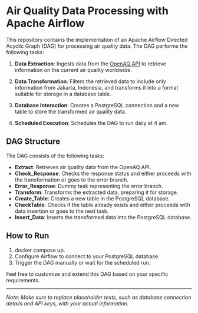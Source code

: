 # Air Quality Data Processing with Apache Airflow

This repository contains the implementation of an Apache Airflow Directed Acyclic Graph (DAG) for processing air quality data. The DAG performs the following tasks:

1. **Data Extraction**: Ingests data from the [OpenAQ API](https://docs.openaq.org/docs) to retrieve information on the current air quality worldwide.

2. **Data Transformation**: Filters the retrieved data to include only information from Jakarta, Indonesia, and transforms it into a format suitable for storage in a database table.

3. **Database Interaction**: Creates a PostgreSQL connection and a new table to store the transformed air quality data.

4. **Scheduled Execution**: Schedules the DAG to run daily at 4 am.

## DAG Structure

The DAG consists of the following tasks:

- **Extract**: Retrieves air quality data from the OpenAQ API.
- **Check_Response**: Checks the response status and either proceeds with the transformation or goes to the error branch.
- **Error_Response**: Dummy task representing the error branch.
- **Transform**: Transforms the extracted data, preparing it for storage.
- **Create_Table**: Creates a new table in the PostgreSQL database.
- **CheckTable**: Checks if the table already exists and either proceeds with data insertion or goes to the next task.
- **Insert_Data**: Inserts the transformed data into the PostgreSQL database.

## How to Run

1. docker compose up.
2. Configure Airflow to connect to your PostgreSQL database.
3. Trigger the DAG manually or wait for the scheduled run.

Feel free to customize and extend this DAG based on your specific requirements.

---

*Note: Make sure to replace placeholder texts, such as database connection details and API keys, with your actual information.*
